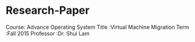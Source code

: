 # Research-Paper
Course: Advance Operating System
Title :Virtual Machine Migration
Term :Fall 2015
Professor :Dr. Shui Lam

